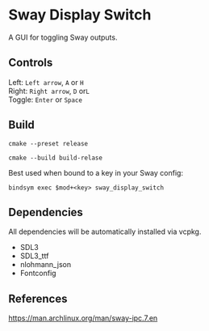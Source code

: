 # Sway Display Switch

A GUI for toggling Sway outputs.

## Controls

Left: `Left arrow`, `A` or `H`  
Right: `Right arrow`, `D` or`L`  
Toggle: `Enter` or `Space`

## Build

`cmake --preset release`

`cmake --build build-relase`

Best used when bound to a key in your Sway config:

`bindsym exec $mod+<key> sway_display_switch`

## Dependencies

All dependencies will be automatically installed via vcpkg.

- SDL3
- SDL3_ttf
- nlohmann_json
- Fontconfig

## References

https://man.archlinux.org/man/sway-ipc.7.en